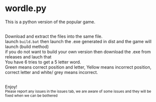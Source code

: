 # wordle.py

This is a python version of the popular game.<br><br>

Download and extract the files into the same file. <br>
launch `build.bat` then launch the .exe generated in dist and the game will launch (build method)<br>
if you do not want to build your own version then download the .exe from releases and lauch that<br>
You have 6 tries to get a 5 letter word.<br>
Green means correct position and letter, Yellow means incorrect position, correct letter and white/ grey means incorrect.<br><br>

Enjoy!<br>
<sup>Please report any issues in the issues tab, we are aware of some issues and they will be fixed when we can be bothered</sup>
